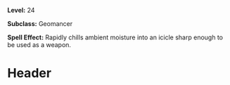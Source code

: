 <!-- TITLE: Spell: Form Icicle -->
<!-- SUBTITLE:  -->

**Level:** 24

**Subclass:** Geomancer

**Spell Effect:** Rapidly chills ambient moisture into an icicle sharp enough to be used as a weapon.

# Header